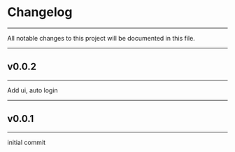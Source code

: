 # Changelog
---
All notable changes to this project will be documented in this file.

---

## v0.0.2

---

Add ui, auto login

---

## v0.0.1

---

initial commit